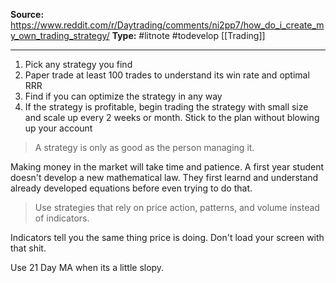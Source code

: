 **Source:** https://www.reddit.com/r/Daytrading/comments/ni2pp7/how_do_i_create_my_own_trading_strategy/
**Type:** #litnote #todevelop [[Trading]]

----
1. Pick any strategy you find
2. Paper trade at least 100 trades to understand its win rate and optimal RRR
3. Find if you can optimize the strategy in any way
4. If the strategy is profitable, begin trading the strategy with small size and scale up every 2 weeks or month. Stick to the plan without blowing up your account
> A strategy is only as good as the person managing it.

Making money in the market will take time and patience. A first year student doesn't develop a new mathematical law. They first learnd and understand already developed equations before even trying to do that.

> Use strategies that rely on price action, patterns, and volume instead of indicators.

Indicators tell you the same thing price is doing. Don't load your screen with that shit. 


Use 21 Day MA when its a little slopy.

